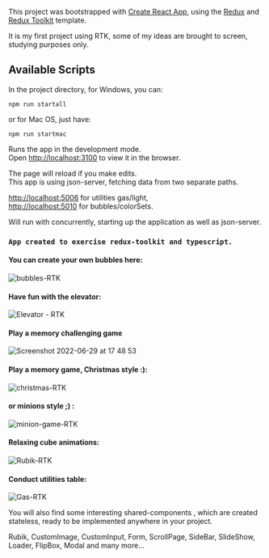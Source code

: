 This project was bootstrapped with [Create React App](https://github.com/facebook/create-react-app), using the [Redux](https://redux.js.org/) and [Redux Toolkit](https://redux-toolkit.js.org/) template.

It is my first project using RTK, some of my ideas are brought to screen, studying purposes only.

## Available Scripts

In the project directory, for Windows, you can:

```
npm run startall
```

or for Mac OS, just have:

```
npm run startmac
```

Runs the app in the development mode.<br />
Open [http://localhost:3100](http://localhost:3100) to view it in the browser.

The page will reload if you make edits.<br />
This app is using json-server, fetching data from two separate paths.<br />

[http://localhost:5006](http://localhost:5006) for utilities gas/light,<br />
[http://localhost:5010](http://localhost:5010) for bubbles/colorSets.<br />

Will run with concurrently, starting up the application as well as json-server.

### `App created to exercise redux-toolkit and typescript.`

#### You can create your own bubbles here:

![bubbles-RTK](https://user-images.githubusercontent.com/68942716/162624409-62399f9f-edfc-4401-aa8b-3213b8d62cf0.png)

#### Have fun with the elevator:

![Elevator - RTK](https://user-images.githubusercontent.com/68942716/162624727-b1edc1bd-b572-43b6-afb2-3f1e615d5947.png)

#### Play a memory challenging game

![Screenshot 2022-06-29 at 17 48 53](https://user-images.githubusercontent.com/68942716/176467170-d842726c-6e5e-4878-8dbb-c25012f67ea5.png)

#### Play a memory game, Christmas style :):

![christmas-RTK](https://user-images.githubusercontent.com/68942716/162633597-e163c2c9-1a94-41dd-8ce3-1033bd7adcbb.png)

#### or minions style ;) :

![minion-game-RTK](https://user-images.githubusercontent.com/68942716/162633098-2bcc3f42-740c-425f-82c2-77c66f6e21ef.png)

#### Relaxing cube animations:

![Rubik-RTK](https://user-images.githubusercontent.com/68942716/162625057-0695ead0-f894-4b1a-9ee5-dfce26e56bd4.png)

#### Conduct utilities table:

![Gas-RTK](https://user-images.githubusercontent.com/68942716/162625175-9af29bea-8c49-410f-9aa1-df38bd205616.png)

You will also find some interesting shared-components , which are created stateless, ready to be implemented anywhere in your project.

Rubik,
CustomImage,
CustomInput,
Form,
ScrollPage,
SideBar,
SlideShow,
Loader,
FlipBox,
Modal
and many more...

